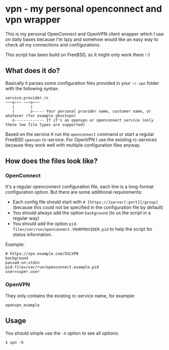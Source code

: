 # vpn - my personal openconnect and vpn wrapper

This is my personal OpenConnect and OpenVPN client wrapper which I use on daily
bases because I'm lazy and somehow would like an easy way to check all my
connections and configurations.

This script has been build on FreeBSD, so it might only work there :-)

## What does it do?

Basically it parses some configuration files provided in your `~/.vpn` folder
with the following syntax:

```
service.provider.rc
~~~o~~~ ~~~o~~~
   |       |
   |       o----- Your personal provider name, customer name, or whatever (for example ghostvpn)
   o------------- If it's an openvpn or openconnect service (only these two file types are supported)
```

Based on the service it run the `openconnect` command or start a regular FreeBSD
`openvpn` rc-service. For OpenVPN I use the existing rc-services because they
work well with multiple configuration files anyway.

## How does the files look like?

### OpenConnect

It's a regular openconnect configuration file, each line is a long-format
configuration option. But there are some additional requirements:

- Each config file should start with `# [https://]server[:port][/group]`
  (because this could not be specified in the configuration file by default)
- You should always add the option `background` (to us the script in a regular
  way)
- You should add the option `pid-file=/var/run/openconnect.YOURPROVIDER.pid` to
  help the script for status information.

Example:

```
# https://vpn.example.com/SSLVPN
background
passwd-on-stdin
pid-file=/var/run/openconnect.example.pid
user=super.user
```

### OpenVPN

They only contains the existing rc-service name, for example:

```
openvpn_example
```

## Usage

You should simple use the `-h` option to see all options:

```
$ vpn -h
```
